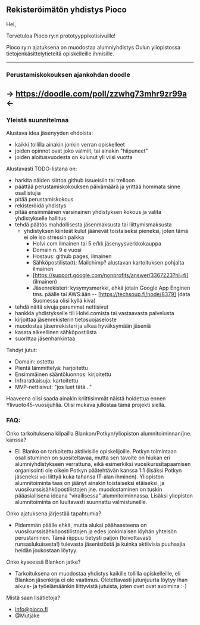 ## Rekisteröimätön yhdistys Pioco

Hei,

Tervetuloa Pioco ry:n prototyyppikotisivuille!

Pioco ry:n ajatuksena on muodostaa alumniyhdistys Oulun yliopistossa tietojenkäsittelytieteitä opiskelleille ihmisille.

---
### Perustamiskokouksen ajankohdan doodle
-> **<https://doodle.com/poll/zzwhg73mhr9zr99a>** <-
---

### Yleistä suunnitelmaa

Alustava idea jäsenyyden ehdoista:
  - kaikki tollilla ainakin jonkin verran opiskelleet
  - joiden opinnot ovat joko valmiit, tai ainakin "hiipuneet"
  - joiden aloitusvuodesta on kulunut yli viisi vuotta
 
Alustavasti TODO-listana on:
  - harkita näiden siirtoa github issueisiin tai trelloon
  - päättää perustamiskokouksen päivämäärä ja yrittää hommata sinne osallistujia
  - pitää perustamiskokous
  - rekisteröidä yhdistys
  - pitää ensimmäinen varsinainen yhdistyksen kokous ja valita yhdistykselle hallitus
  - tehdä päätös mahdollisesta jäsenmaksusta tai liittymismaksusta
    * yhdistyksen kiinteät kulut jäänevät toistaiseksi pieneksi, joten tämä ei ole iso stressin paikka
      - Holvi.com ilmainen tai 5 e/kk jäsenyysverkkokauppa
      - Domain n. 9 e vuosi
      - Hostaus: github pages, ilmainen
      - Sähköpostilista(t): Mailchimp? alustavan kartoituksen pohjalta ilmainen
      - [https://support.google.com/nonprofits/answer/3367223?hl=fi] (ilmainen)
      - Jäsenrekisteri: kysymysmerkki, ehkä jotain Google App Enginen tms. päälle
        tai AWS:ään -- [https://techsoup.fi/node/8379] (data Suomessa olisi kyllä kiva)
  - tehdä näitä sivuja paremmat nettisivut
  - hankkia yhdistykselle tili Holvi.comista tai vastaavasta palvelusta
  - kirjoittaa jäsenrekisterin tietosuojaseloste
  - muodostaa jäsenrekisteri ja alkaa hyväksymään jäseniä
  - kasata alkeellinen sähköpostilista
  - suorittaa jäsenhankintaa
  
Tehdyt jutut:
  - Domain: ostettu
  - Pientä lämmittelyä: harjoitettu
  - Ensimmäinen sääntöluonnos: kirjoitettu
  - Infraratkaisuja: kartoitettu
  - MVP-nettisivut: "jos luet tätä..."
  
Haaveena olisi saada ainakin kriittisimmät näistä hoidettua ennen Ylivuoto45-vuosijuhlia. Olisi mukava julkistaa tämä
projekti siellä.

### FAQ:

Onko tarkoituksena kilpailla Blankon/Potkyn/yliopiston alumnitoiminnan/jne. kanssa?
  - Ei. Blanko on tarkoitettu aktiivisille opiskelijoille. Potkyn toimintaan osallistuminen on suositeltavaa, mutta
    sen tavoite on hiukan eri alumniyhdistykseen verrattuna, eikä esimerkiksi vuosikurssitapaamisen organisointi ole
    oikein Potkyn päätehtävän kanssa 1:1 (lisäksi Potkyn jäseneksi voi liittyä kuka tahansa IT-alan ihminen). Yliopiston
    alumnitoiminta taas on jäänyt ainakin toistaiseksi etäiseksi, ja vuosikurssisähköpostilistojen jne. muodostaminen
    on tuskin pääasiallisena ideana "virallisessa" alumnitoiminnassa. Lisäksi yliopiston alumnitoiminta on luultavasti
    suunnattu valmistuneille.
  
Onko ajatuksena järjestää tapahtumia?
  - Pidemmän päälle ehkä, mutta aluksi päähaasteena on vuosikurssisähköpostilistojen ja edes jonkinlaisen löyhän yhteisön 
    perustaminen. Tämä riippuu tietysti paljon (toivottavasti runsaslukuisesta!) tulevasta jäsenistöstä ja kuinka aktiivisia
    puuhaajia heidän joukostaan löytyy.

Onko kyseessä Blankon jatke?
  - Tarkoituksena on muodostaa yhdistys kaikille tollilla opiskelleille, eli Blankon jäsenkirja ei ole vaatimus.
    Oletettavasti jutunjuurta löytyy ihan aikuis- ja työelämäänkin liittyvistä jutuista, joten ovet ovat avoimina :-)
    
Mistä saan lisätietoja?
  - info@pioco.fi
  - @Mutjake
